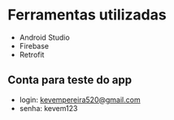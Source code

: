 # Ferramentas utilizadas

* Android Studio
* Firebase
* Retrofit

## Conta para teste do app

* login: kevempereira520@gmail.com
* senha: kevem123
